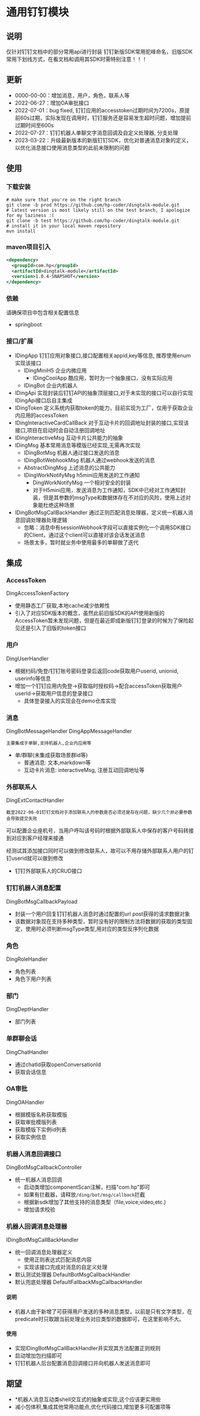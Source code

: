 # 通用钉钉模块

## 说明
仅针对钉钉文档中的部分常用api进行封装
钉钉新版SDK常用驼峰命名，旧版SDK常用下划线方式，在看文档和调用其SDK时需特别注意！！！

## 更新
- 0000-00-00：增加消息，用户，角色，联系人等
- 2022-06-27：增加OA审批接口
- 2022-07-01：bug fixed, 钉钉应用的accesstoken过期时间为7200s，原提前60s过期，实际发现在调用时，钉钉服务还是容易发生超时问题，增加提前过期时间至600s
- 2022-07-27：钉钉机器人单聊文字消息回调及自定义处理器, 分支处理 
- 2023-03-22：升级最新版本的新版钉钉SDK，优化对普通消息对象的定义，以优化消息接口使用消息类型的此前未限制的问题

## 使用
### 下载安装
```shell
# make sure that you're on the right branch
git clone -b prod https://github.com/hp-coder/dingtalk-module.git
# latest version is most likely still on the test branch, I apologize for my laziness :( 
git clone -b test https://github.com/hp-coder/dingtalk-module.git
# install it in your local maven repository
mvn install
```
### maven项目引入
```xml
<dependency>
  <groupId>com.hp</groupId>
  <artifactId>dingtalk-module</artifactId>
  <version>1.0.4-SNAPSHOT</version>
</dependency>
```

### 依赖
请确保项目中包含相关配置信息
- springboot

### 接口/扩展
- IDingApp 钉钉应用对象接口,接口配置相关appid,key等信息, 推荐使用enum实现该接口
    - IDingMiniH5 企业内微应用
      - IDingCoolApp 酷应用，暂时为一个抽象接口，没有实际应用
    - IDingBot 企业内机器人
- IDingApi 实现封装后钉钉API的抽象顶层接口,对于未实现的接口可以自行实现IDingApi接口后自主集成
- IDingToken 定义系统内获取token的能力，目前实现为工厂，仅用于获取企业内应用的accessToken
- IDingInteractiveCardCallBack 对于互动卡片的回调地址封装的接口,实现该接口,项目在启动时会自动注册回调地址
- IDingInteractiveMsg 互动卡片公共能力的抽象
- IDingMsg 基本常用消息等模版已经实现,无需再次实现
  - IDingBotMsg 机器人通过接口发送的消息
  - IDingBotWebhookMsg 机器人通过webhook发送的消息
  - AbstractDingMsg 上述消息的公共能力
  - IDingWorkNotifyMsg h5mini应用发送的工作通知
    - DingWorkNotifyMsg 一个相对安全的封装
    - 对于H5mini应用，发送消息为工作通知，SDK中已经对工作通知封装，但是其参数的msgType和数据体存在不对应的风险，使用上述对象能杜绝这种场景
- IDingBotMsgCallBackHandler 通过正则匹配消息处理器，定义统一机器人消息回调处理器处理逻辑
  - 忽略：消息中有sessionWebhook字段可以直接实例化一个调用SDK接口的Client，通过这个client可以直接对该会话发送消息
  - 场景太多，暂时就业务中使用最多的单聊做了迭代


## 集成
### AccessToken
DingAccessTokenFactory
- 使用静态工厂获取,本地cache减少依赖性
- 引入了对应SDK版本的概念，虽然此前旧版SDK的API使用新版的AccessToken暂未发现问题，但是在最近即成新版钉钉登录的时候为了保险起见还是引入了旧版的token接口

### 用户
DingUserHandler
- 根据扫码/免登/钉钉账号密码登录后返回code获取用户userid, unionid, userinfo等信息
- 增加一个钉钉应用内免登->获取临时授权码->配合accessToken获取用户userId->获取用户信息的登录接口
  - 具体登录接入的实现会在demo仓库实现

### 消息
DingBotMessageHandler
DingAppMessageHandler

`主要集成于单聊,支持机器人,企业内应用等`
- 单/群聊(未集成获取场景群id等)
    - 普通消息: 文本,markdown等
    - 互动卡片消息: interactiveMsg, 注册互动回调地址等

### 外部联系人
DingExtContactHandler

`截至2022-06-01钉钉文档对于添加联系人的参数是否必须还是存在问题，缺少几个非必要参数会导致提交失败`

可以配置企业座机号，当用户呼叫该号码时根据外部联系人中保存的客户号码转接到对应到客户经理来接通

经测试其添加接口同时可以做到修改联系人，故可以不用存储外部联系人用户的钉钉userid就可以做到修改
- 钉钉外部联系人的CRUD接口

### 钉钉机器人消息配置
DingBotMsgCallbackPayload
- 封装一个用户回复钉钉机器人消息时通过配置的url post获得的请求数据对象
- 该数据对象现在支持多种类型，暂时没有好的限制方法将数据的获取的类型固定，使用时必须判断msgType类型,用对应的类型反序列化数据

### 角色
DingRoleHandler
- 角色列表
- 角色下用户列表

### 部门
DingDeptHandler
- 部门列表

### 单群聊会话
DingChatHandler
- 通过chatId获取openConversationId
- 获取会话信息

### OA审批
DingOAHandler
- 根据模版名称获取模版
- 获取审批模版列表
- 获取模版下实例id列表
- 获取实例信息

### 机器人消息回调接口
DingBotMsgCallbackController
- 统一机器人消息回调
    - 启动类增加componentScan注解，扫描"com.hp"即可
    - 如果有拦截器，请释放`/ding/bot/msg/callback`拦截
    - 根据新sdk增加了其他支持的消息类型（file,voice,video,etc.)
    - 增加请求校验

### 机器人回调消息处理器
IDingBotMsgCallBackHandler
- 统一回调消息处理器定义
    - 使用正则表达式匹配消息内容
    - 实现该接口完成对消息的自定义处理
- 默认测试处理器 DefaultBotMsgCallbackHandler
- 默认兜底处理器 DefaultFallbackMsgCallbackHandler

#### 说明
- 机器人由于新增了可获得用户发送的多种消息类型，以前是只有文字类型，在predicate时只取跟当前处理业务对应类型的数据即可，在这里影响不大。

#### 使用
- 实现IDingBotMsgCallBackHandler并实现其方法配置正则规则
- 启动增加包扫描即可
- 钉钉机器人后台配置消息回调接口并向机器人发送消息即可

## 期望
- *机器人消息互动类shell交互式的抽象或实现,这个应该更实用些
- 减小包体积,集成其他常用功能点,优化代码接口,增加更多可配置项等
